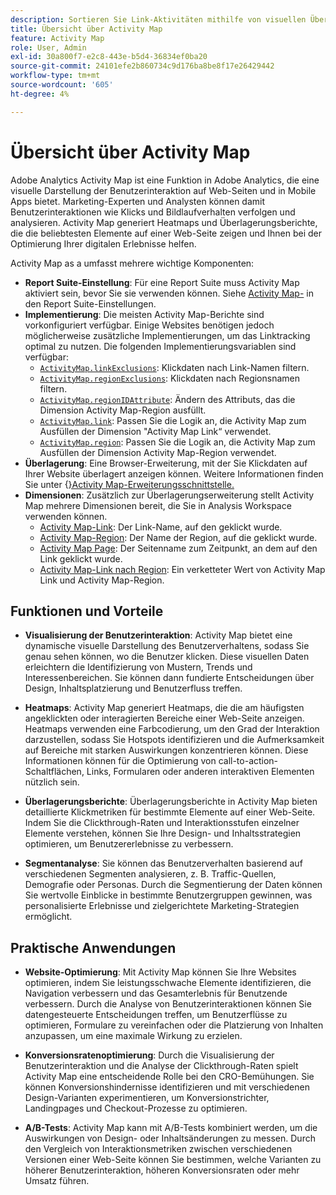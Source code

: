 ```yaml
---
description: Sortieren Sie Link-Aktivitäten mithilfe von visuellen Überlagerungen, um die Interaktion der Zielgruppe mit Ihren Web-Seiten zu überwachen.
title: Übersicht über Activity Map
feature: Activity Map
role: User, Admin
exl-id: 30a800f7-e2c8-443e-b5d4-36834ef0ba20
source-git-commit: 24101efe2b860734c9d176ba8be8f17e26429442
workflow-type: tm+mt
source-wordcount: '605'
ht-degree: 4%

---
```


# Übersicht über Activity Map

Adobe Analytics Activity Map ist eine Funktion in Adobe Analytics, die eine visuelle Darstellung der Benutzerinteraktion auf Web-Seiten und in Mobile Apps bietet. Marketing-Experten und Analysten können damit Benutzerinteraktionen wie Klicks und Bildlaufverhalten verfolgen und analysieren. Activity Map generiert Heatmaps und Überlagerungsberichte, die die beliebtesten Elemente auf einer Web-Seite zeigen und Ihnen bei der Optimierung Ihrer digitalen Erlebnisse helfen.

Activity Map as a umfasst mehrere wichtige Komponenten:

* **Report Suite-Einstellung**: Für eine Report Suite muss Activity Map aktiviert sein, bevor Sie sie verwenden können. Siehe [Activity Map-](/help/admin/admin/c-manage-report-suites/c-edit-report-suites/activity-map.md) in den Report Suite-Einstellungen.
* **Implementierung**: Die meisten Activity Map-Berichte sind vorkonfiguriert verfügbar. Einige Websites benötigen jedoch möglicherweise zusätzliche Implementierungen, um das Linktracking optimal zu nutzen. Die folgenden Implementierungsvariablen sind verfügbar:
   * [`ActivityMap.linkExclusions`](/help/implement/vars/config-vars/activitymap-linkexclusions.md): Klickdaten nach Link-Namen filtern.
   * [`ActivityMap.regionExclusions`](/help/implement/vars/config-vars/activitymap-regionexclusions.md): Klickdaten nach Regionsnamen filtern.
   * [`ActivityMap.regionIDAttribute`](/help/implement/vars/config-vars/activitymap-regionidattribute.md): Ändern des Attributs, das die Dimension Activity Map-Region ausfüllt.
   * [`ActivityMap.link`](/help/implement/vars/functions/activitymap-link.md): Passen Sie die Logik an, die Activity Map zum Ausfüllen der Dimension &quot;Activity Map Link“ verwendet.
   * [`ActivityMap.region`](/help/implement/vars/functions/activitymap-region.md): Passen Sie die Logik an, die Activity Map zum Ausfüllen der Dimension Activity Map-Region verwendet.
* **Überlagerung**: Eine Browser-Erweiterung, mit der Sie Klickdaten auf Ihrer Website überlagert anzeigen können. Weitere Informationen finden Sie unter {[}Activity Map-Erweiterungsschnittstelle.](overlay/overview.md)
* **Dimensionen**: Zusätzlich zur Überlagerungserweiterung stellt Activity Map mehrere Dimensionen bereit, die Sie in Analysis Workspace verwenden können.
   * [Activity Map-Link](/help/components/dimensions/activity-map-link.md): Der Link-Name, auf den geklickt wurde.
   * [Activity Map-Region](/help/components/dimensions/activity-map-region.md): Der Name der Region, auf die geklickt wurde.
   * [Activity Map Page](/help/components/dimensions/activity-map-page.md): Der Seitenname zum Zeitpunkt, an dem auf den Link geklickt wurde.
   * [Activity Map-Link nach Region](/help/components/dimensions/activity-map-link-by-region.md): Ein verketteter Wert von Activity Map Link und Activity Map-Region.

## Funktionen und Vorteile

* **Visualisierung der Benutzerinteraktion**: Activity Map bietet eine dynamische visuelle Darstellung des Benutzerverhaltens, sodass Sie genau sehen können, wo die Benutzer klicken. Diese visuellen Daten erleichtern die Identifizierung von Mustern, Trends und Interessenbereichen. Sie können dann fundierte Entscheidungen über Design, Inhaltsplatzierung und Benutzerfluss treffen.

* **Heatmaps**: Activity Map generiert Heatmaps, die die am häufigsten angeklickten oder interagierten Bereiche einer Web-Seite anzeigen. Heatmaps verwenden eine Farbcodierung, um den Grad der Interaktion darzustellen, sodass Sie Hotspots identifizieren und die Aufmerksamkeit auf Bereiche mit starken Auswirkungen konzentrieren können. Diese Informationen können für die Optimierung von call-to-action-Schaltflächen, Links, Formularen oder anderen interaktiven Elementen nützlich sein.

* **Überlagerungsberichte**: Überlagerungsberichte in Activity Map bieten detaillierte Klickmetriken für bestimmte Elemente auf einer Web-Seite. Indem Sie die Clickthrough-Raten und Interaktionsstufen einzelner Elemente verstehen, können Sie Ihre Design- und Inhaltsstrategien optimieren, um Benutzererlebnisse zu verbessern.

* **Segmentanalyse**: Sie können das Benutzerverhalten basierend auf verschiedenen Segmenten analysieren, z. B. Traffic-Quellen, Demografie oder Personas. Durch die Segmentierung der Daten können Sie wertvolle Einblicke in bestimmte Benutzergruppen gewinnen, was personalisierte Erlebnisse und zielgerichtete Marketing-Strategien ermöglicht.

## Praktische Anwendungen

* **Website-Optimierung**: Mit Activity Map können Sie Ihre Websites optimieren, indem Sie leistungsschwache Elemente identifizieren, die Navigation verbessern und das Gesamterlebnis für Benutzende verbessern. Durch die Analyse von Benutzerinteraktionen können Sie datengesteuerte Entscheidungen treffen, um Benutzerflüsse zu optimieren, Formulare zu vereinfachen oder die Platzierung von Inhalten anzupassen, um eine maximale Wirkung zu erzielen.

* **Konversionsratenoptimierung**: Durch die Visualisierung der Benutzerinteraktion und die Analyse der Clickthrough-Raten spielt Activity Map eine entscheidende Rolle bei den CRO-Bemühungen. Sie können Konversionshindernisse identifizieren und mit verschiedenen Design-Varianten experimentieren, um Konversionstrichter, Landingpages und Checkout-Prozesse zu optimieren.

* **A/B-Tests**: Activity Map kann mit A/B-Tests kombiniert werden, um die Auswirkungen von Design- oder Inhaltsänderungen zu messen. Durch den Vergleich von Interaktionsmetriken zwischen verschiedenen Versionen einer Web-Seite können Sie bestimmen, welche Varianten zu höherer Benutzerinteraktion, höheren Konversionsraten oder mehr Umsatz führen.

